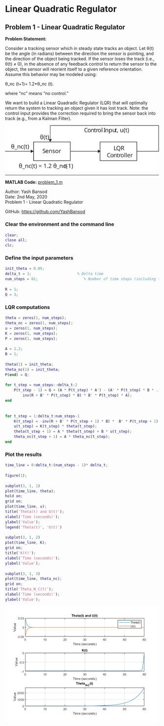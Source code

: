 # Linear Quadratic Regulator

## Problem 1 - Linear Quadratic Regulator

**Problem Statement:** 

Consider a tracking sensor which in steady state tracks an object. Let θ(t) be the angle (in radians) between the direction the sensor is pointing, and the direction of the object being tracked. If the sensor loses the track (i.e., θ(t) ≠ 0), in the absence of any feedback control to return the sensor to the object, the sensor will reorient itself to a given reference orientation. Assume this behavior may be modeled using:

θ\_nc (t+1)= 1.2*θ\_nc (t).

where “nc” means “no control.”

We want to build a Linear Quadradic Regulator (LQR) that will optimally return the system to tracking an object given it has lost track. Note: the control input provides the correction required to bring the sensor back into track (e.g., from a Kalman Filter).

<div><span class="image fit"><img src="./images/lqr.svg" alt=""></span></div>



---
**MATLAB Code:** [problem_1.m](./problem_1.m)

Author: Yash Bansod  
Date: 2nd May, 2020  
Problem 1 - Linear Quadratic Regulator  

GitHub: https://github.com/YashBansod


### Clear the environment and the command line

```matlab
clear;
close all;
clc;
```

### Define the input parameters

```matlab
init_theta = 0.05;
delta_t = 1;                     % Delta time
num_steps = 61;                     % Number of time steps (including t=0)

R = 1;
Q = 3;
```

### LQR computations

```matlab
theta = zeros(1, num_steps);
theta_nc = zeros(1, num_steps);
u = zeros(1, num_steps);
K = zeros(1, num_steps);
P = zeros(1, num_steps);

A = 1.2;
B = 1;

theta(1) = init_theta;
theta_nc(1) = init_theta;
P(end) = Q;

for t_step = num_steps:-delta_t:2
    P(t_step - 1) = Q + (A * P(t_step) * A') - (A' * P(t_step) * B * ...
        inv(R + B' * P(t_step) * B) * B' * P(t_step) * A);
end


for t_step = 1:delta_t:num_steps-1
    K(t_step) = -inv(R + B' * P(t_step + 1) * B) *  B' * P(t_step + 1) * A;
    u(t_step) = K(t_step) * theta(t_step);
    theta(t_step + 1) = A * theta(t_step) + B * u(t_step);
    theta_nc(t_step + 1) = A * theta_nc(t_step);
end
```

### Plot the results

```matlab
time_line = 0:delta_t:(num_steps - 1)* delta_t;

figure(1);

subplot(3, 1, 1)
plot(time_line, theta);
hold on;
grid on;
plot(time_line, u);
title('Theta(t) and U(t)');
xlabel('Time (seconds)');
ylabel('Value');
legend('Theta(t)', 'U(t)')

subplot(3, 1, 2)
plot(time_line, K);
grid on;
title('K(t)');
xlabel('Time (seconds)');
ylabel('Value');

subplot(3, 1, 3)
plot(time_line, theta_nc);
grid on;
title('Theta_N_C(t)');
xlabel('Time (seconds)');
ylabel('Value');
```

<div><span class="image fit"><img src="./images/problem_1_01.png" alt=""></span></div>

